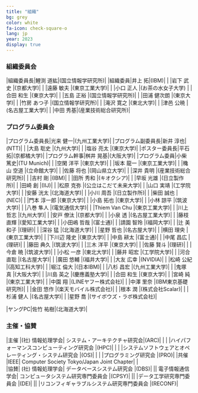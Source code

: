 ```yaml
---
title: "組織"
bg: grey
color: white
fa-icon: check-square-o
lang: jp
year: 2023
display: true
---
```

<a name="oc"></a>
### 組織委員会

|組織委員長|鯉渕 道紘|(国立情報学研究所)|
|組織委員|井上 拓|(IBM)|
| |岩下 武史	|(京都大学)|
| |遠藤 敏夫	|(東京工業大学)|
| |小口 正人      |(お茶の水女子大学)
| |合田 和生	|(東京大学)|
| |五島 正裕	|(国立情報学研究所)|
| |田浦 健次朗	|(東京大学)|
| |竹房 あつ子	|(国立情報学研究所)|
| |滝沢 寛之	|(東北大学)|
| |津邑 公暁      |(名古屋工業大学)|
| |中田 秀基|(産業技術総合研究所)|


<a name="pc"></a>
### プログラム委員会

|プログラム委員長|光来 健一|(九州工業大学)|
|プログラム副委員長|新井 淳也|(NTT)|
| |大島 聡史 |(九州大学)|
| |塩谷 亮太 |(東京大学)|
|ポスター委員長|平石 拓|(京都橘大学)|
|プログラム幹事|桝井 晃基|(大阪大学)|
|プログラム委員|小柴 篤史|(TU Munich)|
| |空閑 洋平 |(東京大学)|
| |坂本 龍一 |(東京工業大学)|
| |穐山 空道 |(立命館大学)|
| |佐藤 将也 |(岡山県立大学)|
| |深井 貴明 |(産業技術総合研究所)|
| |吉村 剛 |(IBM)|
| |田所 秀和 |(キオクシア)|
| |早坂 光雄 |(日立製作所)|
| |田崎 創 |(IIJ)|
| |松原 克弥 |(公立はこだて未来大学)|
| |山口 実靖 |(工学院大学)|
| |安藤 洸太 |(北海道大学)|
| |小川 周吾 |(日立製作所)|
| |柴田 誠也 |(NEC)|
| |門本 淳一郎 |(東京大学)|
| |小島 拓也 |(東京大学)|
| |小林 諒平 |(筑波大学)|
| |八巻 隼人 |(電気通信大学)|
| |Thiem Van Chu |(東京工業大学)|
| |川上 哲志 |(九州大学)|
| |安戸 僚汰 |(京都大学)|
| |小泉 透  |(名古屋工業大学)|
| |藤枝 直輝 |(愛知工業大学)|
| |小田嶋 哲哉 |(富士通)|
| |請園 智玲 |(福岡大学)|
| |辻 美和子 |(理研)|
| |深谷 猛 |(北海道大学)|
| |星野 哲也 |(名古屋大学)|
| |横田 理央 |(東京工業大学)|
| |下川辺 隆史 |(東京大学)|
| |中島 耕太 |(富士通)|
| |中尾 昌広 |(理研)|
| |藤田 典久 |(筑波大学)|
| |三木 洋平 |(東京大学)|
| |佐藤 賢斗 |(理研)|
| |今倉 暁 |(筑波大学)|
| |小松 一彦 |(東北大学)|
| |藤井 昭宏 |(工学院大学)|
| |河合 直聡 |(名古屋大学)|
| |廣田 悠輔 |(福井大学)|
| |大友 広幸 |(NVIDIA)|
| |松崎 公紀 |(高知工科大学)|
| |堀江 倫大 |(日本IBM)|
| |八杉 昌宏 |(九州工業大学)|
| |鬼塚 真 |(大阪大学)|
| |川島 英之 |(慶應義塾大学)|
| |合田 和生 |(東京大学)|
| |宮崎 純 |(東京工業大学)|
| |中園 翔 |(LINEヤフー株式会社)|
| |中澤 里奈 |(IBM東京基礎研究所)|
| |金田 悠作 |(楽天モバイル株式会社)|
| |根本 潤 |(株式会社Scalar)|
| |杉浦 健人 |(名古屋大学)|
| |星野 喬 |(サイボウズ・ラボ株式会社)|


|ヤングPC|佐竹 祐樹|(北海道大学)|




### 主催・協賛

|主催	|(社) 情報処理学会|	システム・アーキテクチャ研究会|(ARC)|
| | |ハイパフォーマンスコンピューティング研究会	|(HPC)|
| | |システムソフトウェアとオペレーティング・システム研究会	|(OS)|
| | |プログラミング研究会	|(PRO)|
|共催	|IEEE|	Computer Society Tokyo/Japan Joint Chapter| |	
|協賛|	(社) 情報処理学会|	データベースシステム研究会	|(DBS)|
|| 電子情報通信学会| コンピュータシステム研究専門委員会	|(CPSY)|
|| |データ工学研究専門委員会	|(DE)|
|| |リコンフィギャラブルシステム研究専門委員会	|(RECONF)|

